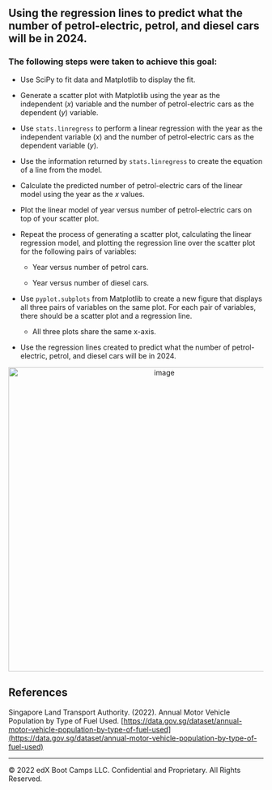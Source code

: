 ## Using the regression lines to predict what the number of petrol-electric, petrol, and diesel cars will be in 2024.

### The following steps were taken to achieve this goal:
* Use SciPy to fit data and Matplotlib to display the fit.
* Generate a scatter plot with Matplotlib using the year as the independent (*x*) variable and the number of petrol-electric cars as the dependent (*y*) variable.
* Use `stats.linregress` to perform a linear regression with the year as the independent variable (*x*) and the number of petrol-electric cars as the dependent variable (*y*).
* Use the information returned by `stats.linregress` to create the equation of a line from the model.
* Calculate the predicted number of petrol-electric cars of the linear model using the year as the *x* values.
* Plot the linear model of year versus number of petrol-electric cars on top of your scatter plot.
* Repeat the process of generating a scatter plot, calculating the linear regression model, and plotting the regression line over the scatter plot for the following pairs of variables:

  * Year versus number of petrol cars.

  * Year versus number of diesel cars.
* Use `pyplot.subplots` from Matplotlib to create a new figure that displays all three pairs of variables on the same plot. For each pair of variables, there should be a scatter plot and a regression line.

  * All three plots share the same x-axis.
* Use the regression lines created to predict what the number of petrol-electric, petrol, and diesel cars will be in 2024.

<p align="center">
  <img src="images/plots.png" alt="image" width="600"/>
</p>

## References

Singapore Land Transport Authority. (2022). Annual Motor Vehicle Population by Type of Fuel Used. [https://data.gov.sg/dataset/annual-motor-vehicle-population-by-type-of-fuel-used](https://data.gov.sg/dataset/annual-motor-vehicle-population-by-type-of-fuel-used)

- - -

© 2022 edX Boot Camps LLC. Confidential and Proprietary. All Rights Reserved.
